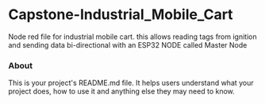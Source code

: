 Capstone-Industrial_Mobile_Cart
===============================

Node red file for industrial mobile cart. this allows reading tags from ignition and sending data bi-directional with an ESP32 NODE called Master Node 

### About

This is your project's README.md file. It helps users understand what your
project does, how to use it and anything else they may need to know.